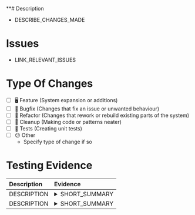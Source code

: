 **# Description
- DESCRIBE_CHANGES_MADE

# Issues
- LINK_RELEVANT_ISSUES

# Type Of Changes
- [ ] 🖥️ Feature (System expansion or additions)
- [ ] 🐛 Bugfix (Changes that fix an issue or unwanted behaviour)
- [ ] 🔁 Refactor (Changes that rework or rebuild existing parts of the system)
- [ ] 🧹 Cleanup (Making code or patterns neater)
- [ ] 🧪 Tests (Creating unit tests)
- [ ] 😕 Other
    - Specify type of change if so

# Testing Evidence

| Description | Evidence                                                                          |
|:------------|:----------------------------------------------------------------------------------|
| DESCRIPTION | <details><summary>SHORT_SUMMARY</summary> <video src="LINK_TO_VIDEO" /></details> |
| DESCRIPTION | <details><summary>SHORT_SUMMARY</summary> <img src="LINK_TO_IMG" /></details>     |**